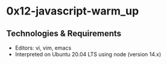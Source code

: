 # **0x12-javascript-warm_up**

## **Technologies & Requirements**

-  Editors: vi, vim, emacs
-  Interpreted on Ubuntu 20.04 LTS using node (version 14.x)

